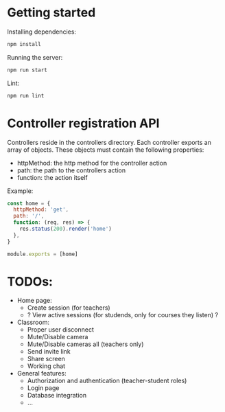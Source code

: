 # Getting started

Installing dependencies:

```bash
npm install
```

Running the server:

```bash
npm run start
```

Lint:

```bash
npm run lint
```

# Controller registration API

Controllers reside in the controllers directory. Each controller exports an array of objects. These objects must contain the following properties:

- httpMethod: the http method for the controller action
- path: the path to the controllers action
- function: the action itself

Example:

```javascript
const home = {
  httpMethod: 'get',
  path: '/',
  function: (req, res) => {
    res.status(200).render('home')
  },
}

module.exports = [home]
```

# TODOs:

- Home page:
  - Create session (for teachers)
  - ? View active sessions (for studends, only for courses they listen) ?
- Classroom:
  - Proper user disconnect
  - Mute/Disable camera
  - Mute/Disable cameras all (teachers only)
  - Send invite link
  - Share screen
  - Working chat
- General features:
  - Authorization and authentication (teacher-student roles)
  - Login page
  - Database integration
  - ...
